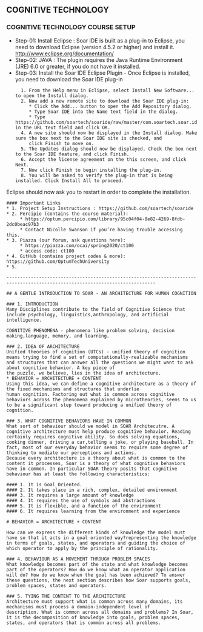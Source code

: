 ## COGNITIVE TECHNOLOGY

### COGNITIVE TECHNOLOGY COURSE SETUP 
* Step-01: Install Eclipse : Soar IDE is built as a plug-in to Eclipse, you need to download Eclipse (version 4.5.2 or higher) and install it. http://www.eclipse.org/documentation/
* Step-02: JAVA : The plugin requires the Java Runtime Environment (JRE) 6.0 or greater, if you do not have it installed.
* Step-03: Install the Soar IDE Eclipse Plugin - Once Eclipse is installed, you need to download the Soar IDE plug-in
   ``` 
     1. From the Help menu in Eclipse, select Install New Software... to open the Install dialog.
     2. Now add a new remote site to download the Soar IDE plug-in:
        * Click the Add... button to open the Add Repository dialog.
        * Type Soar IDE into the Name text field in the dialog.
        * Type https://github.com/soartech/soaride/raw/master/com.soartech.soar.ide.update in the URL text field and click OK.
     4. A new site should now be displayed in the Install dialog. Make sure the box next to the Soar IDE site is checked, and     
        click Finish to move on.
     5. The Updates dialog should now be displayed. Check the box next to the Soar IDE feature, and click Finish.
     6. Accept the license agreement on the this screen, and click Next.
     7. Now click Finish to begin installing the plug-in.
     8. You will be asked to verify the plug-in that is being installed. Click Install All to proceed.

Eclipse should now ask you to restart in order to complete the installation.
```
#### Important Links
* 1. Project Setup Instructions : https://github.com/soartech/soaride
* 2. Percipio (contains the course material):
     * https://optum.percipio.com/library/95c04f04-8e82-4269-8fdb-2dc0beac97b3
     * Contact Nicolle Swanson if you’re having trouble accessing this.
* 3. Piazza (our forum, ask questions here):
     * https://piazza.com/ocai/spring2020/ct100  
     * access code: ct100
* 4. GitHub (contains project codes & more): https://github.com/OptumTechUniversity
* 5.  

-----------------------------------------------------------------------------------------------------------------------------

## A GENTLE INTRODUCTION TO SOAR - AN ARCHITECTURE FOR HUMAN COGNITION

### 1. INTRODUCTION 
Many Disciplines contribute to the field of Cognitive Science that include psychology, linguistics,anthropology, and artificial intelligence.

COGNITIVE PHENOMENA - phenomena like problem solving, decision making,language, memory, and learning.

### 2. IDEA OF ARCHITECTURE
Unified theories of cognition (UTCs) - unified theory of cognition means trying to find a set of computationally-realizable mechanisms and structures that can answer all the questions we might want to ask about cognitive behavior. A key piece of
the puzzle, we believe, lies in the idea of architecture.
* BEHAVIOR = ARCHITECTURE + CONTENT
Using this idea, we can define a cognitive architecture as a theory of the fixed mechanisms and structures that underlie
human cognition. Factoring out what is common across cognitive behaviors across the phenomena explained by microtheories, seems to us to be a significant step toward producing a unified theory of cognition.

### 3. WHAT COGNITIVE BEHAVIORS HAVE IN COMMON
What sort of behaviour should we model in SOAR Architecutre. A cognitive architecture must help produce cognitive behavior. Reading certainly requires cognitive ability. So does solving equations, cooking dinner, driving a car,telling a joke, or playing baseball. In fact, most of our everyday behavior seems to require some degree of thinking to mediate our perceptions and actions. 
Because every architecture is a theory about what is common to the content it processes, Soar is a theory of what cognitive behaviors have in common. In particular SOAR theory posits that cognitive behaviour has at least the following characteristics:

#### 1. It is Goal Oriented. 
#### 2. It takes place in a rich, complex, detailed environment
#### 3. It requires a large amount of knowledge
#### 4. It requires the use of symbols and abstractions
#### 5. It is flexible, and a function of the environment
#### 6. It requires learning from the environment and experience

# BEHAVIOR = ARCHITECTURE + CONTENT

How can we express the different kinds of knowledge the model must have so that it acts in a goal oriented way?representing the knowledge in terms of goals, states, and operators and guiding the choice of which operator to apply by the principle of rationality. 

### 4. BEHAVIOUR AS A MOVEMENT THROUGH PROBLEM SPACES
What knowledge becomes part of the state and what knowledge becomes part of the operators? How do we know what an operator application will do? How do we know when the goal has been achieved? To answer these questions, the next section describes how Soar supports goals, problem spaces, states and operators.
 
### 5. TYING THE CONTENT TO THE ARCHITECTURE
Architecture must support what is common across many domains, its mechanisms must process a domain-independent level of
description. What is common across all domains and problems? In Soar, it is the decomposition of knowledge into goals, problem spaces, states, and operators that is common across all problems.
